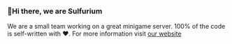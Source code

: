 ### 👋Hi there, we are Sulfurium
We are a small team working on a great minigame server. 100% of the code is self-written with ❤️. For more information visit [our website](https://www.sulfurium.net)
